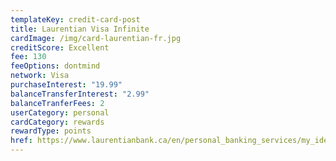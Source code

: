 ```yaml
---
templateKey: credit-card-post
title: Laurentian Visa Infinite
cardImage: /img/card-laurentian-fr.jpg
creditScore: Excellent
fee: 130
feeOptions: dontmind
network: Visa
purchaseInterest: "19.99"
balanceTransferInterest: "2.99"
balanceTranferFees: 2
userCategory: personal
cardCategory: rewards
rewardType: points
href: https://www.laurentianbank.ca/en/personal_banking_services/my_ideas/ideas_visa_infinite.html
---
```

